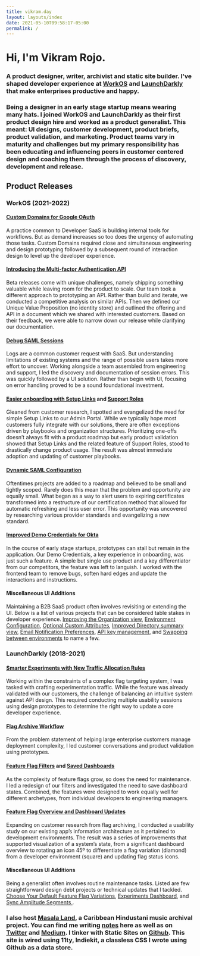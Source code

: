 ```yaml
---
title: vikram.day
layout: layouts/index
date: 2021-05-10T09:58:17-05:00
permalink: /
---
```


# Hi, I'm Vikram Rojo.

### A product designer, writer, archivist and static site builder. I've shaped developer experience at [WorkOS](https://workos.com) and [LaunchDarkly](https://launchdarkly.com) that make enterprises productive and happy.

### Being a designer in an early stage startup means wearing many hats. I joined WorkOS and LaunchDarkly as their first product design hire and worked as a product generalist. This meant: UI designs, customer development, product briefs, product validation, and marketing. Product teams vary in maturity and challenges but my primary responsibility has been educating and influencing peers in customer centered design and coaching them through the process of discovery, development and release.

## Product Releases

### WorkOS (2021-2022)

#### [Custom Domains for Google OAuth](https://workos.com/changelog/custom-domains-for-google-oauth)

A practice common to Developer SaaS is building internal tools for workflows. But as demand increases so too does the urgency of automating those tasks. Custom Domains required close and simultaneous engineering and design prototyping followed by a subsequent round of interaction design to level up the developer experience.

#### [Introducing the Multi-factor Authentication API](https://workos.com/changelog/introducing-the-multi-factor-authentication-api)

Beta releases come with unique challenges, namely shipping something valuable while leaving room for the product to scale. Our team took a different approach to prototyping an API. Rather than build and iterate, we conducted a competitive analysis on similar APIs. Then we defined our Unique Value Proposition (no identity store) and outlined the offering and API in a document which we shared with interested customers. Based on their feedback, we were able to narrow down our release while clarifying our documentation.

#### [Debug SAML Sessions](https://workos.com/changelog/debug-saml-sessions)

Logs are a common customer request with SaaS. But understanding limitations of existing systems and the range of possible users takes more effort to uncover. Working alongside a team assembled from engineering and support, I led the discovery and documentation of session errors. This was quickly followed by a UI solution. Rather than begin with UI, focusing on error handling proved to be a sound foundational investment.

#### [Easier onboarding with Setup Links](https://workos.com/changelog/easier-onboarding-with-setup-links) and [ Support Roles](https://workos.com/changelog/new-support-role)

Gleaned from customer research, I spotted and evangelized the need for simple Setup Links to our Admin Portal. While we typically hope most customers fully integrate with our solutions, there are often exceptions driven by playbooks and organization structures. Prioritizing one-offs doesn’t always fit with a product roadmap but early product validation showed that Setup Links and the related feature of Support Roles, stood to drastically change product usage. The result was almost immediate adoption and updating of customer playbooks.

#### [Dynamic SAML Configuration](https://workos.com/changelog/dynamic-saml-configuration)

Oftentimes projects are added to a roadmap and believed to be small and tightly scoped. Rarely does this mean that the problem and opportunity are equally small. What began as a way to alert users to expiring certificates transformed into a restructure of our certification method that allowed for automatic refreshing and less user error. This opportunity was uncovered by researching various provider standards and evangelizing a new standard.

#### [Improved Demo Credentials for Okta](https://workos.com/changelog/improved-demo-credentials-for-okta)

In the course of early stage startups, prototypes can stall but remain in the application. Our Demo Credentials, a key experience in onboarding, was just such a feature. A simple but single use product and a key differentiator from our competitors, the feature was left to languish. I worked with the frontend team to remove bugs, soften hard edges and update the interactions and instructions.

#### Miscellaneous UI Additions

Maintaining a B2B SaaS product often involves revisiting or extending the UI. Below is a list of various projects that can be considered table stakes in developer experience. [Improving the Organization view](https://workos.com/changelog/improving-organization-views), [Environment Configuration](https://workos.com/changelog/environment-configuration), [Optional Custom Attributes](https://workos.com/changelog/optional-custom-attributes), [Improved Directory summary view](https://workos.com/changelog/improved-directory-summary-view), [Email Notification Preferences](https://workos.com/changelog/email-notification-preferences), [API key management](https://workos.com/changelog/api-key-management), and [Swapping between environments](https://workos.com/changelog/swapping-between-environments) to name a few.

### LaunchDarkly (2018-2021)

#### [ Smarter Experiments with New Traffic Allocation Rules ](https://launchdarkly.com/blog/easier-smarter-experiments/)

Working within the constraints of a complex flag targeting system, I was tasked with crafting experimentation traffic. While the feature was already validated with our customers, the challenge of balancing an intuitive system against API design. This required conducting multiple usability sessions using design prototypes to determine the right way to update a core developer experience.

#### [Flag Archive Workflow](https://launchdarkly.com/blog/launched-flag-archive-workflow/)

From the problem statement of helping large enterprise customers manage deployment complexity, I led customer conversations and product validation using prototypes.

#### [Feature Flag Filters](https://launchdarkly.com/blog/launched-new-feature-flag-filters-to-save-you-time-and-effort/) and [Saved Dashboards](https://launchdarkly.com/blog/launched-saved-dashboards-help-you-quickly-access-your-most-used-feature-flags/)

As the complexity of feature flags grow, so does the need for maintenance. I led a redesign of our filters and investigated the need to save dashboard states. Combined, the features were designed to work equally well for different archetypes, from individual developers to engineering managers.

#### [Feature Flag Overview and Dashboard Updates](https://launchdarkly.com/blog/launched-feature-flag-overview-and-dashboard-updates/)

Expanding on customer research from flag archiving, I conducted a usability study on our existing app’s information architecture as it pertained to development environments. The result was a series of improvements that supported visualization of a system’s state, from a significant dashboard overview to rotating an icon 45º to differentiate a flag variation (diamond) from a developer environment (square) and updating flag status icons.

#### Miscellaneous UI Additions

Being a generalist often involves routine maintenance tasks. Listed are few straightforward design debt projects or technical updates that I tackled. [Choose Your Default Feature Flag Variations](https://launchdarkly.com/blog/launched-choose-your-default-feature-flag-variations/), [Experiments Dashboard](https://launchdarkly.com/blog/launched-experiments-dashboard-a-new-home-for-all-your-experiments/), and [Sync Amplitude Segments ](https://launchdarkly.com/blog/sync-user-cohorts-from-amplitude-into-launchdarkly/).

### I also host [Masala Land](https://twitter.com/masalaland_), a Caribbean Hindustani music archival project. You can find me writing [notes](/posts/) here as well as on [Twitter](https://twitter.com/vikramrojo) and [Medium](https://medium.com/@vikramrojo). I tinker with Static Sites on [Github](https://github.com/vikramrojo/). This site is wired using 11ty, Indiekit, a classless CSS I wrote using Github as a data store.